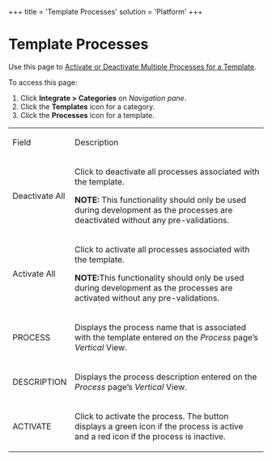 +++
title = 'Template Processes'
solution = 'Platform'
+++

# Template Processes

<div class="use">

Use this page to [Activate or Deactivate Multiple Processes for a
Template](../Use_Cases/ActivateDeactivateMultProc.htm).

</div>

To access this page:

1.  Click <span style="font-weight: bold;">Integrate \>
    </span>**Categories** on *Navigation pane*.
2.  Click the **Templates** icon for a category.
3.  Click the **Processes** icon for a template.

<table>
<tbody>
<tr class="odd">
<td><p>Field</p></td>
<td><p>Description</p></td>
</tr>
<tr class="even">
<td><p>Deactivate All</p></td>
<td><p>Click to deactivate all processes associated with the template.</p>
<p><strong>NOTE:</strong> This functionality should only be used during development as the processes are deactivated without any pre-validations.</p></td>
</tr>
<tr class="odd">
<td><p>Activate All</p></td>
<td><p>Click to activate all processes associated with the template.</p>
<p><strong>NOTE:</strong>This functionality should only be used during development as the processes are activated without any pre-validations.</p></td>
</tr>
<tr class="even">
<td><p>PROCESS</p></td>
<td><p>Displays the process name that is associated with the template entered on the <em>Process</em> page’s <em>Vertical</em> View.</p></td>
</tr>
<tr class="odd">
<td><p>DESCRIPTION</p></td>
<td><p>Displays the process description entered on the <em>Process</em> page’s <em>Vertical</em> View.</p></td>
</tr>
<tr class="even">
<td><p>ACTIVATE</p></td>
<td><p>Click to activate the process. The button displays a green icon if the process is active and a red icon if the process is inactive.</p></td>
</tr>
</tbody>
</table>
